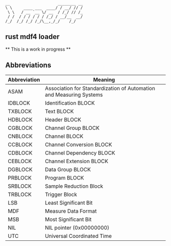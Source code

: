 ```
__                     ________ __
\ \     ____ ___  ____/ / __/ // /
 \ \   / __ `__ \/ __  / /_/ // /_
 / /  / / / / / / /_/ / __/__  __/
/_/  /_/ /_/ /_/\__,_/_/    /_/

```

[//]: # "https://patorjk.com/software/taag/#p=display&f=Slant&t=%3E%20mdf4"

## rust mdf4 loader

** This is a work in progress **

## Abbreviations

| Abbreviation | Meaning                                                             |
| ------------ | ------------------------------------------------------------------- |
| ASAM         | Association for Standardization of Automation and Measuring Systems |
| IDBLOCK      | Identification BLOCK                                                |
| TXBLOCK      | Text BLOCK                                                          |
| HDBLOCK      | Header BLOCK                                                        |
| CGBLOCK      | Channel Group BLOCK                                                 |
| CNBLOCK      | Channel BLOCK                                                       |
| CCBLOCK      | Channel Conversion BLOCK                                            |
| CDBLOCK      | Channel Dependency BLOCK                                            |
| CEBLOCK      | Channel Extension BLOCK                                             |
| DGBLOCK      | Data Group BLOCK                                                    |
| PRBLOCK      | Program BLOCK                                                       |
| SRBLOCK      | Sample Reduction Block                                              |
| TRBLOCK      | Trigger Block                                                       |
| LSB          | Least Significant Bit                                               |
| MDF          | Measure Data Format                                                 |
| MSB          | Most Significant Bit                                                |
| NIL          | NIL pointer (0x00000000)                                            |
| UTC          | Universal Coordinated Time                                          |
